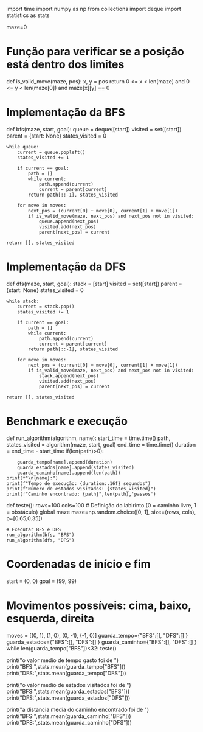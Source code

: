 import time
import numpy as np
from collections import deque
import statistics as stats

maze=0
# Função para verificar se a posição está dentro dos limites
def is_valid_move(maze, pos):
    x, y = pos
    return 0 <= x < len(maze) and 0 <= y < len(maze[0]) and maze[x][y] == 0

# Implementação da BFS
def bfs(maze, start, goal):
    queue = deque([start])
    visited = set([start])
    parent = {start: None}
    states_visited = 0

    while queue:
        current = queue.popleft()
        states_visited += 1

        if current == goal:
            path = []
            while current:
                path.append(current)
                current = parent[current]
            return path[::-1], states_visited

        for move in moves:
            next_pos = (current[0] + move[0], current[1] + move[1])
            if is_valid_move(maze, next_pos) and next_pos not in visited:
                queue.append(next_pos)
                visited.add(next_pos)
                parent[next_pos] = current

    return [], states_visited

# Implementação da DFS
def dfs(maze, start, goal):
    stack = [start]
    visited = set([start])
    parent = {start: None}
    states_visited = 0

    while stack:
        current = stack.pop()
        states_visited += 1

        if current == goal:
            path = []
            while current:
                path.append(current)
                current = parent[current]
            return path[::-1], states_visited

        for move in moves:
            next_pos = (current[0] + move[0], current[1] + move[1])
            if is_valid_move(maze, next_pos) and next_pos not in visited:
                stack.append(next_pos)
                visited.add(next_pos)
                parent[next_pos] = current

    return [], states_visited

# Benchmark e execução
def run_algorithm(algorithm, name):
    start_time = time.time()
    path, states_visited = algorithm(maze, start, goal)
    end_time = time.time()
    duration = end_time - start_time
    if(len(path)>0):
        
        guarda_tempo[name].append(duration)
        guarda_estados[name].append(states_visited)
        guarda_caminho[name].append(len(path))
    print(f"\n{name}:")
    print(f"Tempo de execução: {duration:.16f} segundos")
    print(f"Número de estados visitados: {states_visited}")
    print(f"Caminho encontrado: {path}",len(path),'passos')

def teste():
    rows=100
    cols=100
    # Definição do labirinto (0 = caminho livre, 1 = obstáculo)
    global maze
    maze=np.random.choice([0, 1], size=(rows, cols), p=[0.65,0.35])
    
    # Executar BFS e DFS
    run_algorithm(bfs, "BFS")
    run_algorithm(dfs, "DFS")
    

# Coordenadas de início e fim
start = (0, 0)
goal = (99, 99)
# Movimentos possíveis: cima, baixo, esquerda, direita
moves = [(0, 1), (1, 0), (0, -1), (-1, 0)]
guarda_tempo={"BFS":[],
               "DFS":[]
    }
guarda_estados={"BFS":[],
                "DFS":[]
    }
guarda_caminho={"BFS":[],
                "DFS":[]
    }
while len(guarda_tempo["BFS"])<32:
    teste()
    
print("o valor medio de tempo gasto foi de ")
print("BFS:",stats.mean(guarda_tempo["BFS"]))
print("DFS:",stats.mean(guarda_tempo["DFS"]))
    
print("o valor medio de estados visitados foi de ")
print("BFS:",stats.mean(guarda_estados["BFS"]))
print("DFS:",stats.mean(guarda_estados["DFS"]))    
    
print("a distancia media do caminho encontrado foi de ")
print("BFS:",stats.mean(guarda_caminho["BFS"]))
print("DFS:",stats.mean(guarda_caminho["DFS"]))    
